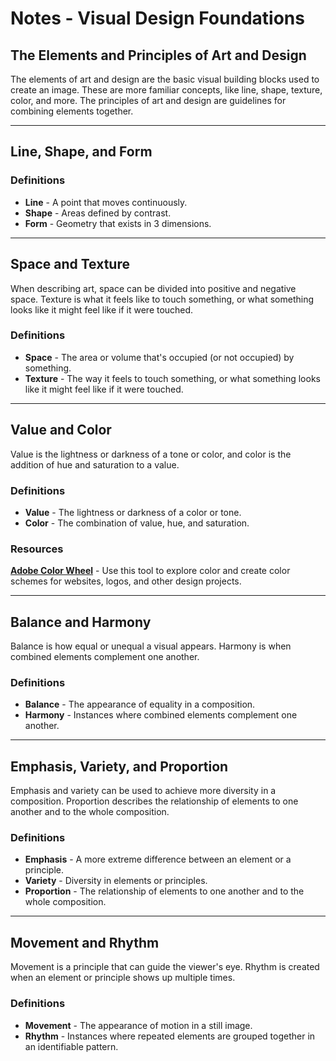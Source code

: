 # Notes - Visual Design Foundations

## The Elements and Principles of Art and Design

The elements of art and design are the basic visual building blocks used to create an image. These are more familiar concepts, like line, shape, texture, color, and more. The principles of art and design are guidelines for combining elements together.

---

## Line, Shape, and Form

### **Definitions**

- **Line** - A point that moves continuously.
- **Shape** - Areas defined by contrast.
- **Form** - Geometry that exists in 3 dimensions.

---

## Space and Texture

When describing art, space can be divided into positive and negative space. Texture is what it feels like to touch something, or what something looks like it might feel like if it were touched.

### **Definitions**

- **Space** - The area or volume that's occupied (or not occupied) by something.
- **Texture** - The way it feels to touch something, or what something looks like it might feel like if it were touched.

---

## Value and Color

Value is the lightness or darkness of a tone or color, and color is the addition of hue and saturation to a value.

### **Definitions**

- **Value** - The lightness or darkness of a color or tone.
- **Color** - The combination of value, hue, and saturation.

### **Resources**

**[Adobe Color Wheel](https://color.adobe.com/create/color-wheel/)** - Use this tool to explore color and create color schemes for websites, logos, and other design projects.

---

## Balance and Harmony

Balance is how equal or unequal a visual appears. Harmony is when combined elements complement one another.

### **Definitions**

- **Balance** - The appearance of equality in a composition.
- **Harmony** - Instances where combined elements complement one another.

---

## Emphasis, Variety, and Proportion

Emphasis and variety can be used to achieve more diversity in a composition. Proportion describes the relationship of elements to one another and to the whole composition.

### **Definitions**

- **Emphasis** - A more extreme difference between an element or a principle.
- **Variety** - Diversity in elements or principles.
- **Proportion** - The relationship of elements to one another and to the whole composition.

---

## Movement and Rhythm

Movement is a principle that can guide the viewer's eye. Rhythm is created when an element or principle shows up multiple times.

### **Definitions**

- **Movement** - The appearance of motion in a still image.
- **Rhythm** - Instances where repeated elements are grouped together in an identifiable pattern.
